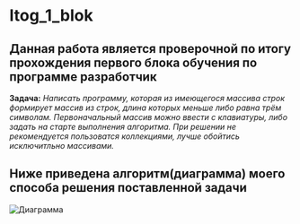 # Itog_1_blok

## Данная работа является проверочной по итогу прохождения первого блока обучения по программе разработчик

**Задача:** 
*Написать программу, которая из имеющегося массива строк формирует массив из строк, длина которых меньше либо равна трём символам.
Первоначальный массив можно ввести с клавиатуры, либо задать на старте выполнения алгоритма.
При решении не рекомендуется пользоватся коллекциями, лучше обойтись исключитльно массивами.*

## Ниже приведена алгоритм(диаграмма) моего способа решения поставленной задачи
![Диаграмма](/images/itog_1_block.png)
